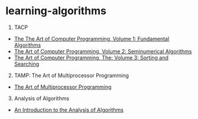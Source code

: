 # learning-algorithms


1. TACP

- [The The Art of Computer Programming, Volume 1: Fundamental Algorithms](./docs/TACP/TACP-vol1.md)
- [The Art of Computer Programming, Volume 2: Seminumerical Algorithms](./docs/TACP/TACP-vol1.md)
- [The Art of Computer Programming, The: Volume 3: Sorting and Searching](./docs/TACP/TACP-vol1.md)


2. TAMP: The Art of Multiprocessor Programming

- [The Art of Multiprocessor Programming](./docs/concurrency-parallel/tamp/index.md)

3. Analysis of Algorithms

- [An Introduction to the Analysis of Algorithms](./docs/algorithms_analysis/index.md)
